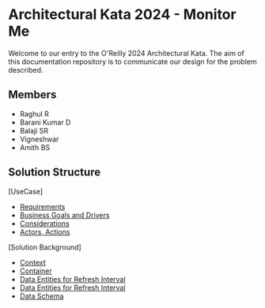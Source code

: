 # Architectural Kata 2024 - Monitor Me

Welcome to our entry to the O'Reilly 2024 Architectural Kata. The aim of this documentation repository is to communicate our design for the problem described.

## Members
- Raghul R 
- Barani Kumar D 
- Balaji SR 
- Vigneshwar 
- Amith BS  

## Solution Structure

[UseCase]

- [Requirements ](1.UseCase/2.Requirements.md)
- [Business Goals and Drivers ](1.UseCase/1.Goals.md)
- [Considerations](1.UseCase/3.ConsiderationsAndDataCritically.md)
- [Actors, Actions](1.UseCase/4.ActorsAndActions.md)

[Solution Background]

- [Context](2.Solution/1.FirstIteration/Diagrams/Context/Context.md)
- [Container](2.Solution/2.Solution/1.FirstIteration/Diagrams/Context/Container.md)
- [Data Entities for Refresh Interval](2.Solution/1.FirstIteration/Diagrams/Context/DeviceRefreshInterval.md)
- [Data Entities for Refresh Interval](2.Solution/1.FirstIteration/Diagrams/Context/Threshold.md)
- [Data Schema](2.Solution/1.FirstIteration/Models/1.DBSchema.md)



